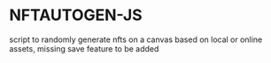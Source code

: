 # NFTAUTOGEN-JS
script to randomly generate nfts on a canvas based on local or online assets, missing save feature to be added
